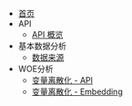 * [首页]()
* API
  * [API 概览](project/api.md)
* 基本数据分析
  * [数据来源](dataset/dataset.md)
* WOE分析
  * [变量离散化 - API](woe/woe_iv_api.md)
  * [变量离散化 - Embedding](woe/woe_embedding)


[//]: # (    - [SQL链接方法]&#40;sql/sql.md&#41;)

[//]: # (    - [SparkSupport]&#40;SparkSupport/SparkSupport.md&#41;)

[//]: # (    - [一般数据分析]&#40;descriptive_statistics/data_analysis.md&#41;)

[//]: # (    - [变量离散化 - API]&#40;woe_iv/woe_iv_api.md&#41;)

[//]: # (    - [变量离散化 - Embedding]&#40;woe_iv/woe_embedding.md&#41;)

[//]: # (    - [单变量分析]&#40;feature_select/univar.md&#41;)

[//]: # (    - [多变量分析]&#40;feature_select/mutivar.md&#41;)

[//]: # (    - [基本统计分析方法]&#40;descriptive_statistics/descriptive_statistics.md&#41;)

[//]: # (    - [数据可视化]&#40;data_vision/data_vision.md&#41;)

[//]: # (- 模型评估)

[//]: # (    - [指标稳定性评估]&#40;feature_select/PSI-CSI.md&#41;)

[//]: # (    - [模型效果评估]&#40;model_select/model_eval.md&#41;)

[//]: # (- 评分卡建设)

[//]: # (    - [样本建设]&#40;/score_card/sample.md&#41;)

[//]: # (    - [评分建设基本方法]&#40;/score_card/card_utils.md&#41;)

[//]: # (    - [评分卡模型建设]&#40;/score_card/score_card.md&#41;)

[//]: # (    - [规则模型建设]&#40;/score_card/rule_card.md&#41;)

[//]: # (    - [评级模型主标尺建设]&#40;/score_card/master_scale.md&#41;)

[//]: # (    - [违约校准]&#40;/score_card/score_adj.md&#41;)

[//]: # (    - [评分调整]&#40;/score_card/score_adj.md&#41;)

[//]: # (    - [拒绝推断]&#40;/score_card/reject_inference.md&#41;)

[//]: # (    - [额度模型建设]&#40;/score_card/amount.md&#41;)

[//]: # (    - [预期信用损失]&#40;/score_card/ecl.md&#41;)

[//]: # (- 自然语言处理)

[//]: # (    - [自然语言处理]&#40;/nlp/nlp.md&#41;)

[//]: # (- 知识图谱技术)

[//]: # (    - [janusgraph]&#40;/graph/janusgraph.md&#41;)

[//]: # (- 异常检测)

[//]: # (    - [异常交易检测]&#40;/score_card/abnormal_detection.md&#41;)

[//]: # (- 其他问题)

[//]: # (    - [ETL]&#40;/project/etl.md&#41;)

[//]: # (    - [执行与问题排查]&#40;/project/error.md&#41;)

[//]: # (- 特征选择)

[//]: # (    - [指标概述]&#40;feature_select/Overview.md&#41;)
[//]: # (    - [特征选择]&#40;feature_select/feature_select.md&#41;)
[//]: # (    - [KS-ROC-分布]&#40;feature_select/KS.md&#41;)
[//]: # (    - [ROC]&#40;feature_select/ROC.md&#41;)

[//]: # (    )
[//]: # (- 评分卡建设)

[//]: # (    - [主标尺设计]&#40;score_card/master_scale.md&#41;)

[//]: # ()
[//]: # (- 模型选择)

[//]: # (    - [概率校准]&#40;model_select/ModelSelect.md&#41;)
[//]: # (    - [Metrics]&#40;model_select/metrics.md&#41;)

[//]: # (    )
[//]: # (- 模型监控)

[//]: # (    - [监控指标]&#40;monitoring/monitoring.md&#41;)

[//]: # ()
[//]: # (- 机器学习方法)

[//]: # (    - [LinearRegression]&#40;machine_learning/linearregression.md&#41;)
[//]: # (    - [Ridge]&#40;machine_learning/ridge.md&#41;)
[//]: # (    - [Lasso]&#40;machine_learning/lasso.md&#41;)
[//]: # (    - [Logistics]&#40;machine_learning/logistics.md&#41;)
[//]: # (    - [Tree]&#40;machine_learning/tree.md&#41;)
[//]: # (    - [Apriori]&#40;machine_learning/apriori.md&#41;)
[//]: # (    - [Smitext]&#40;machine_learning/simtext.md&#41;)
